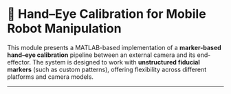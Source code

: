 # 🎯 Hand–Eye Calibration for Mobile Robot Manipulation

This module presents a MATLAB-based implementation of a **marker-based hand–eye calibration** pipeline between an external camera and its end-effector. The system is designed to work with **unstructured fiducial markers** (such as custom patterns), offering flexibility across different platforms and camera models.

---
